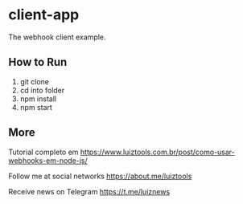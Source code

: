 # client-app
The webhook client example.

## How to Run

1. git clone
2. cd into folder
3. npm install
4. npm start

## More

Tutorial completo em https://www.luiztools.com.br/post/como-usar-webhooks-em-node-js/

Follow me at social networks https://about.me/luiztools

Receive news on Telegram https://t.me/luiznews